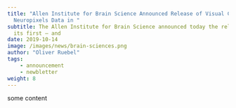 ```yaml
---
title: "Allen Institute for Brain Science Announced Release of Visual Coding
  Neuropixels Data in "
subtitle: The Allen Institute for Brain Science announced today the release of
  its first — and
date: 2019-10-14
image: /images/news/brain-sciences.png
author: "Oliver Ruebel"
tags: 
    - announcement
    - newbletter
weight: 8
---
```

some content
